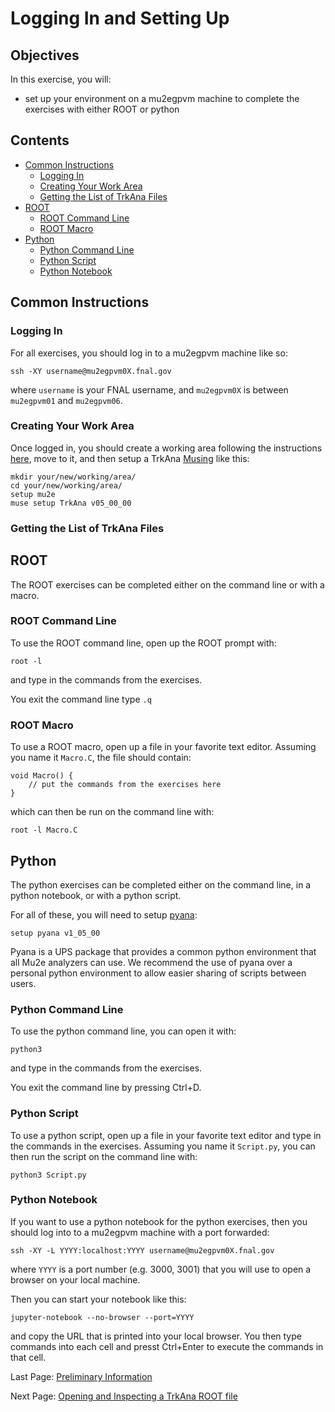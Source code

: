 # Logging In and Setting Up

## Objectives

In this exercise, you will:

* set up your environment on a mu2egpvm machine to complete the exercises with either ROOT or python

## Contents

* [Common Instructions](#Common-Instructions)
    * [Logging In](#Logging-In)
    * [Creating Your Work Area](#Creating-Your-Work-Area)
    * [Getting the List of TrkAna Files](#Getting-the-List-of-TrkAna-Files)
* [ROOT](#ROOT)
    * [ROOT Command Line](#ROOT-Command-Line)
    * [ROOT Macro](#ROOT-Macro)
* [Python](#Python)
    * [Python Command Line](#Python-Command-Line)
    * [Python Script](#Python-Script)
    * [Python Notebook](#Python-Notebook)

## Common Instructions

### Logging In

For all exercises, you should log in to a mu2egpvm machine like so:

```
ssh -XY username@mu2egpvm0X.fnal.gov
```

where ```username``` is your FNAL username, and ```mu2egpvm0X``` is between ```mu2egpvm01``` and ```mu2egpvm06```.

### Creating Your Work Area

Once logged in, you should create a working area following the instructions [here](https://mu2ewiki.fnal.gov/wiki/LoginTutorial#app_disk), move to it, and then setup a TrkAna [Musing](https://mu2ewiki.fnal.gov/wiki/Muse#Musings_.28published_muse_builds.29) like this:

```
mkdir your/new/working/area/
cd your/new/working/area/
setup mu2e
muse setup TrkAna v05_00_00
```

### Getting the List of TrkAna Files

<!-- For March 2024 we will generate our own TrkAna files

We will use a TrkAna dataset that has already been created by Production: ```nts.mu2e.CeEndpointMix1BBSignal.Tutorial_2024_03.tka``` (see the [preliminary information](prelims.md#Simulation-Samples) for a breakdown of that the dataset name means.

We can get a list of official TrkAna datasets with the following command:

```
setup mu2efiletools
mu2eDatasetList --tier=nts --owner=mu2e --format=tka
```

You should see the dataset ```nts.mu2e.CeEndpointMix1BBSignal.Tutorial_2024_03.tka``` in that list.

Now we can get the list of files in this dataset like this:

```
setup dhtools
samListLocations --defname=nts.mu2e.CeEndpointMix1BBSignal.Tutorial_2024_03.tka
```

and you will see a list of files printed to the terminal output. You will notice that these all have ```tape``` in the directory. These files are on tape and nominally need to be copied to disk to be used in our jobs. Usually if these files have been used recently, then they will be on disk and you don't need to [prestage](https://mu2ewiki.fnal.gov/wiki/Prestage) them (which can take a while).

For these exercises, we will just use whichever files are already on disk and we won't worry about analyzing the whole dataset. To get the list of files that are already on disk, we can use the ```-d``` option of ```samListLocations``` (note that the ```sam``` part of this command refers to [SAM](https://mu2ewiki.fnal.gov/wiki/SAM). We will also write a filelist for use later:

```
mkdir filelists
setup dhtools
samListLocations -d --defname=nts.mu2e.CeEndpointMix1BBSignal.Tutorial_2024_03.tka > filelists/nts.mu2e.CeEndpointMix1BBSignal.Tutorial_2024_03.list
```

-->
## ROOT

The ROOT exercises can be completed either on the command line or with a macro.

### ROOT Command Line

To use the ROOT command line, open up the ROOT prompt with:

```
root -l
```

and type in the commands from the exercises.

You exit the command line type ```.q```

### ROOT Macro

To use a ROOT macro, open up a file in your favorite text editor. Assuming you name it ```Macro.C```, the file should contain:

```
void Macro() {
    // put the commands from the exercises here
}
```

which can then be run on the command line with:

```
root -l Macro.C
```

## Python

The python exercises can be completed either on the command line, in a python notebook, or with a python script. 

For all of these, you will need to setup [pyana](https://mu2ewiki.fnal.gov/wiki/Pyana):

```
setup pyana v1_05_00
```

Pyana is a UPS package that provides a common python environment that all Mu2e analyzers can use. We recommend the use of pyana over a personal python environment to allow easier sharing of scripts between users.

### Python Command Line

To use the python command line, you can open it with:


```
python3
```

and type in the commands from the exercises.

You exit the command line by pressing Ctrl+D.

### Python Script

To use a python script, open up a file in your favorite text editor and type in the commands in the exercises. Assuming you name it ```Script.py```, you can then run the script on the command line with:

```
python3 Script.py
```

### Python Notebook

If you want to use a python notebook for the python exercises, then you should log into to a mu2egpvm machine with a port forwarded:

```
ssh -XY -L YYYY:localhost:YYYY username@mu2egpvm0X.fnal.gov
```

where ```YYYY``` is a port number (e.g. 3000, 3001) that you will use to open a browser on your local machine.

Then you can start your notebook like this:

```
jupyter-notebook --no-browser --port=YYYY
```

and copy the URL that is printed into your local browser. You then type commands into each cell and presst Ctrl+Enter to execute the commands in that cell.


Last Page: [Preliminary Information](prelims.md)

Next Page: [Opening and Inspecting a TrkAna ROOT file](opening.md)
